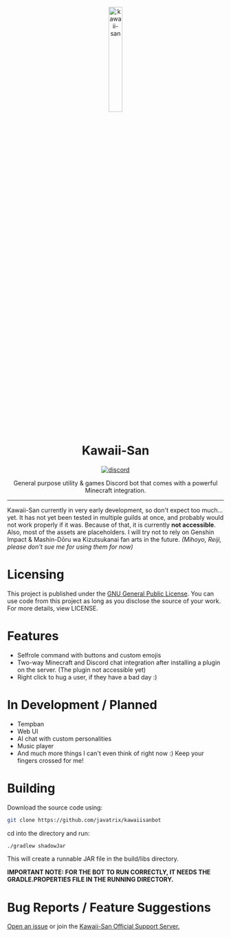 <p align="center">
<img src="https://i.imgur.com/jQiqeyC.png" width="25%" alt="kawaii-san"/>
</p>

<h1 align="center">Kawaii-San</h1>

<p align="center">
  <a href="https://discord.gg/8a6x653veD">
    <img src="https://img.shields.io/badge/Discord-5865F2?style=for-the-badge&logo=discord&logoColor=white" alt="discord"/>
  </a>
</p>

<p align="center">General purpose utility & games Discord bot that comes with a powerful Minecraft integration.</p>

---

Kawaii-San currently in very early development, so don't expect too much... yet.
It has not yet been tested in multiple guilds at once, and probably would not work properly if it was. Because of that,
it is currently **not accessible**.
Also, most of the assets are placeholders. I will try not to rely on Genshin Impact & Mashin-Dōru wa Kizutsukanai
fan arts in the future.
*(Mihoyo, Reiji, please don't sue me for using them for now)*

# Licensing
This project is published under the [GNU General Public License](https://github.com/Javatrix/kawaiisanbot/blob/main/LICENSE).
You can use code from this project as long as you disclose the source of your work. For more details, view LICENSE.

# Features

- Selfrole command with buttons and custom emojis
- Two-way Minecraft and Discord chat integration after installing a plugin on the server. (The plugin not accessible yet)
- Right click to hug a user, if they have a bad day :)

# In Development / Planned

- Tempban
- Web UI
- AI chat with custom personalities
- Music player
- And much more things I can't even think of right now :) Keep your fingers crossed for me!

# Building

Download the source code using:

```bash
git clone https://github.com/javatrix/kawaiisanbot
```

cd into the directory and run:

```bash
./gradlew shadowJar
```

This will create a runnable JAR file in the build/libs directory.

**IMPORTANT NOTE:
FOR THE BOT TO RUN CORRECTLY, IT NEEDS THE GRADLE.PROPERTIES FILE IN THE RUNNING DIRECTORY.**

# Bug Reports / Feature Suggestions

[Open an issue](https://github.com/Javatrix/kawaiisanbot/issues) or join
the [Kawaii-San Official Support Server.](https://discord.gg/8a6x653veD)
